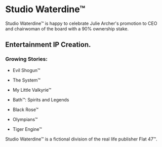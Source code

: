 # Studio Waterdine™

Studio Waterdine™ is happy to celebrate Julie Archer's promotion to CEO and chairwoman of the board with a 90% ownership stake.

## Entertainment IP Creation.
### Growing Stories:

- Evil Shogun™

- The System™

- My Little Valkyrie™

- Bath™: Spirits and Legends

- Black Rose™

- Olympians™

- Tiger Engine™

Studio Waterdine™ is a fictional division of the real life publisher Flat 47™.
